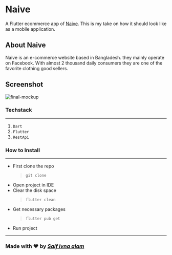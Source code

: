 # Naive

A Flutter ecommerce app of [Naive](https://naivebd.com/). This is my take on how it should look like as a mobile application.

## About Naive

Naive is an e-commerce website based in Bangladesh. they mainly operate on Facebook. With almost 2 thousand daily consumers they are one of the favorite clothing good sellers.

## Screenshot

![final-mockup](https://user-images.githubusercontent.com/73099787/224573563-9e344940-9029-4d14-b165-9170612027a4.png)

### Techstack

---

1. `Dart `
2. `Flutter`
3. `RestApi`

### How to Install

---

- First clone the repo
  > `git clone`
- Open project in IDE
- Clear the disk space
  > `flutter clean`
- Get necessary packages
  > `flutter pub get`
- Run project

---

### Made with ❤️ by [_Saif ivna alam_](https://saifivan.vercel.app/)
